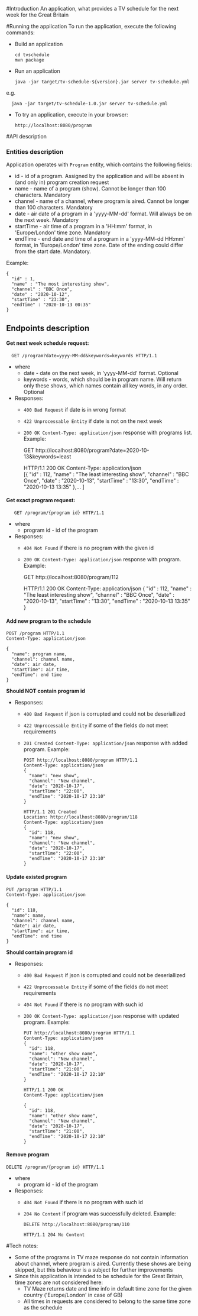#Introduction
An application, what provides a TV schedule for the next week for the Great Britain

#Running the application
To run the application, execute the following commands:
* Build an application
   
      cd tvschedule
      mvn package
* Run an application

      java -jar target/tv-schedule-${version}.jar server tv-schedule.yml

e.g. 
    
      java -jar target/tv-schedule-1.0.jar server tv-schedule.yml
        
* To try an application, execute in your browser:

      http://localhost:8080/program
    
#API description
### Entities description
Application operates with `Program` entity, which contains the following fields:
* id - id of a program. Assigned by the application and will be absent in (and only in) program creation request
* name - name of a program (show). Cannot be longer than 100 characters. Mandatory
* channel - name of a channel, where program is aired. Cannot be longer than 100 characters. Mandatory
* date - air date of a program in a 'yyyy-MM-dd' format. Will always be on the next week. Mandatory
* startTime - air time of a program in a 'HH:mm' format, in 'Europe/London' time zone. Mandatory
* endTime - end date and time of a program in a 'yyyy-MM-dd HH:mm' format, in 'Europe/London' time zone. 
Date of the ending could differ from the start date. Mandatory.

Example:

    {
      "id" : 1, 
      "name" : "The most interesting show",
      "channel" : "BBC Once",
      "date" : "2020-10-12",
      "startTime" : "23:30",
      "endTime" : "2020-10-13 00:35"
    }

## Endpoints description
#### Get next week schedule request:
     
      GET /program?date=yyyy-MM-dd&keywords=keywords HTTP/1.1
* where 
  * date - date on the next week, in 'yyyy-MM-dd' format. Optional
  * keywords - words, which should be in program name. Will return only these shows, which names contain all key words, 
  in any order. Optional 
* Responses:
  * `400 Bad Request` if date is in wrong format
  * `422 Unprocessable Entity` if date is not on the next week
  * `200 OK Content-Type: application/json` response with programs list. Example:
  
    
    GET http://localhost:8080/program?date=2020-10-13&keywords=least
    
    HTTP/1.1 200 OK
    Content-Type: application/json   
    [{
      "id" : 112, 
      "name" : "The least interesting show",
      "channel" : "BBC Once",
      "date" : "2020-10-13",
      "startTime" : "13:30",
      "endTime" : "2020-10-13 13:35"
    },...
    ]     
#### Get exact program request:

       GET /program/{program id} HTTP/1.1
* where
  * program id - id of the program
* Responses:
  * `404 Not Found` if there is no program with the given id
  * `200 OK Content-Type: application/json` response with program. Example:
    
    
    GET http://localhost:8080/program/112
    
    HTTP/1.1 200 OK
    Content-Type: application/json
    {
      "id" : 112, 
      "name" : "The least interesting show",
      "channel" : "BBC Once",
      "date" : "2020-10-13",
      "startTime" : "13:30",
      "endTime" : "2020-10-13 13:35"
    } 
      
#### Add new program to the schedule
    POST /program HTTP/1.1
    Content-Type: application/json
    
    {
      "name": program name,
      "channel": channel name,
      "date": air date,
      "startTime": air time,
      "endTime": end time
    }      
**Should NOT contain program id**
* Responses:
  * `400 Bad Request` if json is corrupted and could not be deseriallized
  * `422 Unprocessable Entity` if some of the fields do not meet requirements
  * `201 Created Content-Type: application/json` response with added program. Example:

        POST http://localhost:8080/program HTTP/1.1
        Content-Type: application/json       
        {
          "name": "new show",
          "channel": "New channel",
          "date": "2020-10-17",
          "startTime": "22:00",
          "endTime": "2020-10-17 23:10"
        }
        
        HTTP/1.1 201 Created
        Location: http://localhost:8080/program/118
        Content-Type: application/json        
        {
          "id": 118,
          "name": "new show",
          "channel": "New channel",
          "date": "2020-10-17",
          "startTime": "22:00",
          "endTime": "2020-10-17 23:10"
        }

#### Update existed program
    PUT /program HTTP/1.1
    Content-Type: application/json
    
    {
      "id": 118,
      "name": name,
      "channel": channel name,
      "date": air date,
      "startTime": air time,
      "endTime": end time
    }      
**Should contain program id**
* Responses:
  * `400 Bad Request` if json is corrupted and could not be deseriallized
  * `422 Unprocessable Entity` if some of the fields do not meet requirements
  * `404 Not Found` if there is no program with such id
  * `200 OK Content-Type: application/json` response with updated program. Example:

        PUT http://localhost:8080/program HTTP/1.1
        Content-Type: application/json       
        {
          "id": 118,
          "name": "other show name",
          "channel": "New channel",
          "date": "2020-10-17",
          "startTime": "21:00",
          "endTime": "2020-10-17 22:10"
        }
        
        HTTP/1.1 200 OK
        Content-Type: application/json
        
        {
          "id": 118,
          "name": "other show name",
          "channel": "New channel",
          "date": "2020-10-17",
          "startTime": "21:00",
          "endTime": "2020-10-17 22:10"
        }

#### Remove program

    DELETE /program/{program id} HTTP/1.1
* where
  * program id - id of the program
* Responses:
  * `404 Not Found` if there is no program with such id
  * `204 No Content` if program was successfully deleted. Example:
  
        DELETE http://localhost:8080/program/110
        
        HTTP/1.1 204 No Content
        
#Tech notes:
* Some of the programs in TV maze response do not contain information about channel, where program is aired. 
Currently these shows are being skipped, but this behaviour is a subject for further improvements
* Since this application is intended to be schedule for the Great Britain, time zones are not considered here:
  * TV Maze returns date and time info in default time zone for the given country ('Europe/London' in case of GB)
  * All times in requests are considered to belong to the same time zone as the schedule
